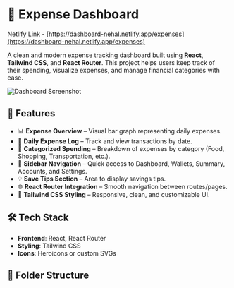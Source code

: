 # 💸 Expense Dashboard

Netlify Link - [https://dashboard-nehal.netlify.app/expenses](https://dashboard-nehal.netlify.app/expenses)

A clean and modern expense tracking dashboard built using **React**, **Tailwind CSS**, and **React Router**. This project helps users keep track of their spending, visualize expenses, and manage financial categories with ease.

![Dashboard Screenshot](./aa3e4e65-b6cf-4f84-9efe-80e65f66394d.png)

## 🚀 Features

- 📊 **Expense Overview** – Visual bar graph representing daily expenses.
- 📅 **Daily Expense Log** – Track and view transactions by date.
- 💼 **Categorized Spending** – Breakdown of expenses by category (Food, Shopping, Transportation, etc.).
- 📁 **Sidebar Navigation** – Quick access to Dashboard, Wallets, Summary, Accounts, and Settings.
- 💡 **Save Tips Section** – Area to display savings tips.
- 🌐 **React Router Integration** – Smooth navigation between routes/pages.
- 💅 **Tailwind CSS Styling** – Responsive, clean, and customizable UI.

## 🛠️ Tech Stack

- **Frontend**: React, React Router
- **Styling**: Tailwind CSS
- **Icons**: Heroicons or custom SVGs

## 📁 Folder Structure


